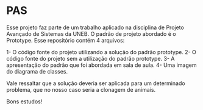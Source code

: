 PAS
===
Esse projeto faz parte de um trabalho aplicado na disciplina de Projeto Avançado de Sistemas da UNEB. O padrão de projeto abordado é o Prototype.
Esse repositório contém 4 arquivos:

1- O código fonte do projeto utilizando a solução do padrão prototype.
2- O código fonte do projeto sem a utilização do padrão prototype.
3- A apresentação do padrão que foi abordada em sala de aula.
4- Uma imagem do diagrama de classes.

Vale ressaltar que a solução deveria ser aplicada para um determinado problema, que no nosso caso seria a clonagem de animais.

Bons estudos!
